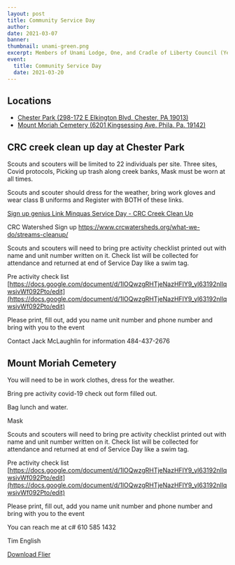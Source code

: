 ```yaml
---
layout: post
title: Community Service Day
author:
date: 2021-03-07
banner:
thumbnail: unami-green.png
excerpt: Members of Unami Lodge, One, and Cradle of Liberty Council (Yes, it is open to non-OA members) are invited to attend community service projects at two locations within Cradle of Liberty Council.
event:
  title: Community Service Day
  date: 2021-03-20
---
```


## Locations

- [Chester Park (298-172 E Elkington Blvd, Chester, PA 19013)](https://goo.gl/maps/9MH1qY1CPQvU8mZHA)
- [Mount Moriah Cemetery (6201 Kingsessing Ave. Phila. Pa. 19142)](https://goo.gl/maps/UC1wGb5yqrXPp1V4A)

## CRC creek clean up day at Chester Park

Scouts and scouters will be limited to 22 individuals per site. Three sites, Covid protocols, Picking up trash along creek banks, Mask must be worn at all times.

Scouts and scouter should dress for the weather, bring work gloves and wear class B uniforms and Register with BOTH of these links.

[Sign up genius Link Minquas Service Day - CRC Creek Clean Up](https://www.signupgenius.com/go/10C0E45AFA82EAAFF2-minquas)

CRC Watershed Sign up https://www.crcwatersheds.org/what-we-do/streams-cleanup/

Scouts and scouters will need to bring pre activity checklist printed out with name and unit number written on it. Check list will be collected for attendance and returned at end of Service Day like a swim tag.

Pre activity check list
[https://docs.google.com/document/d/1lOQwzgRHTjeNazHFIY9_yl63192nllqwsivWf092Pto/edit](https://docs.google.com/document/d/1lOQwzgRHTjeNazHFIY9_yl63192nllqwsivWf092Pto/edit)

Please print, fill out, add you name unit number and phone number and bring
with you to the event

Contact Jack McLaughlin for information 484-437-2676

## Mount Moriah Cemetery

You will need to be in work clothes, dress for the weather.

Bring pre activity covid-19 check out form filled out.

Bag lunch and water.

Mask

Scouts and scouters will need to bring pre activity checklist printed out with name and unit number written on it. Check list will be collected for attendance and returned at end of Service Day like a swim tag.

Pre activity check list
[https://docs.google.com/document/d/1lOQwzgRHTjeNazHFIY9_yl63192nllqwsivWf092Pto/edit](https://docs.google.com/document/d/1lOQwzgRHTjeNazHFIY9_yl63192nllqwsivWf092Pto/edit)

Please print, fill out, add you name unit number and phone number and bring with you to the event

You can reach me at c# 610 585 1432

Tim English

<div class="text-center">
  <a href="/files/2021_CSD.pdf" class="btn btn-primary btn-lg mb-4">Download Flier</a>
</div>

